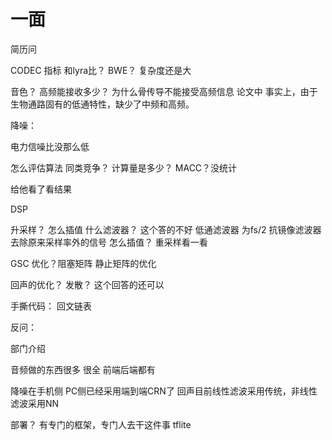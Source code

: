 
# 一面

简历问 

CODEC  指标 和lyra比？
BWE？ 复杂度还是大

音色？
高频能接收多少？
为什么骨传导不能接受高频信息  论文中 事实上，由于生物通路固有的低通特性，缺少了中频和高频。

降噪：

电力信噪比没那么低

怎么评估算法 同类竞争？ 
计算量是多少？ MACC？没统计

给他看了看结果 


DSP

升采样？ 怎么插值 什么滤波器？ 这个答的不好 低通滤波器 为fs/2 抗镜像滤波器 去除原来采样率外的信号 怎么插值？
重采样看一看

GSC 优化？阻塞矩阵 静止矩阵的优化

回声的优化？ 发散？ 这个回答的还可以

手撕代码： 回文链表

反问：

部门介绍

音频做的东西很多 很全 前端后端都有 

降噪在手机侧 PC侧已经采用端到端CRN了
回声目前线性滤波采用传统，非线性滤波采用NN

部署？ 有专门的框架，专门人去干这件事  tflite    